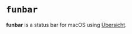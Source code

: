 # `funbar`

**funbar** is a status bar for macOS using [Übersicht](http://tracesof.net/uebersicht/).
